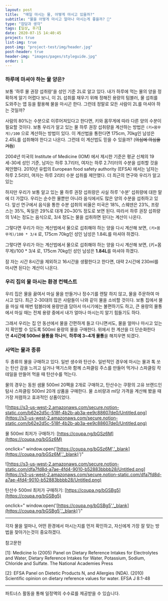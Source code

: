 ```yaml
---
layout: post
title:  "매일 마시는 물, 어떻게 마시고 있을까?"
subtitle: "물을 어떻게 마시고 얼마나 마시는게 좋을까? 🤔"
type: "잡담과 생각"
tags: [일상, 후기]
date: 2020-07-15 14:40:45
project: true
list-img: true
post-img: "project-test/img/header.jpg" 
post-header: true
header-img: "images/pages/styleguide.jpg"
order: 1
---
```



### 하루에 마셔야 하는 물 양은?

보통 '하루 물 권장 섭취량'을 성인 기준 2L로 알고 있다. 내가 하루에 먹는 물의 양을 정확하게 알기 어렵다 보니, 이 2L 섭취를 채우기 위해 정해진 용량의 텀블러, 물 섭취를 도와주는 앱 등을 활용해 물을 마시곤 한다. 그런데 정말로 모든 사람이 2L를 마셔야 하는 것일까?

사람의 80%는 수분으로 이루어져있다고 한다면, 키와 몸무게에 따라 다른 양의 수분이 필요할 것이다. 보통 우리가 알고 있는 물 하루 권장 섭취량을 계산하는 방법은 `(키+몸무게)/100` 으로 계산하는 방법이 있다. 이 계산법을 통한다면 175cm, 70kg인 남성은 2.45L를 섭취해야 한다고 나온다. 그런데 이 계산법도 믿을 수 있을까? (~~의심에 의심을 거듭~~)

2004년 미국의 Institute of Medicine (IOM) 에서 제시한 기준은 평균 신체의 19세-30세 성인 기준, 남자는 하루 3.7리터, 여자는 하루 2.7리터의 수분을 섭취할 것을 제안했다. 2010년 유럽의 European food safety authority (EFSA) 에서는 남자는 하루 2.5리터, 여자는 하루 2리터 수분 섭취를 제안했다. 더 최근의 연구와 우리가 알고 있는 

하지만 우리가 보통 알고 있는 물 하루 권장 섭취량은 사실 하루 '수분' 섭취량에 대한 말에 더 가깝다. 우리는 순수한 물뿐만 아니라 음식에서도 많은 양의 수분을 섭취하고 있다. 앞선 연구에서 음식을 통한 수분 섭취의 비율은 미국은 18%, 스웨덴은 23%, 프랑스는 35%, 독일은 29%로 대개 20~30% 정도로 보면 된다. 따라서 하루 권장 섭취량의 1/4는 정도는 음식으로, 3/4 정도는 물을 섭취하면 된다는 계산이 나온다.

그렇다면 우리가 아는 계산법에서 물으로 섭취해야 하는 양을 다시 계산해 보면, `(키+몸무게)/100 * 3/4` 로, 175cm 70kg인 성인 남성은 1.84L를 마셔야 하겠다.

그렇다면 우리가 아는 계산법에서 물으로 섭취해야 하는 양을 다시 계산해 보면, (키+몸무게)/100 * 3/4 로, 175cm 70kg인 성인 남성은 **1.84L**를 마셔야 하겠다.

잠 자는 시간 8시간을 제외하고 16시간을 생활한다고 한다면, 대략 2시간에 230ml를 마시면 된다는 계산이 나온다.

### 우리 집의 물 마시는 환경 컨텍스트

우리 집은 물을 끓여서 마실 물을 만들거나 정수기를 렌탈 하지 않고, 물을 주문하여 마시고 있다. 최근 2-30대의 많은 사람들이 나와 같이 물을 소비할 것이다. 보통 집에서 물을 마실 때 매번 텀블러에 용량만큼 담아서 마시기에는 불편하기도 하고, 큰 용량의 물통에서 마실 때는 전체 용량 중에서 내가 얼마나 마시는지 알기 힘들기도 하다.

그래서 우리는 집 안 동선에서 물을 간편하게 들고 다니면서도, 물을 얼마나 마시고 있는지 확인할 수 있도록 500ml 용량의 물을 구매한다. 위에서 한 계산을 더 단순화한다면 **4시간에 500ml 물통을 하나**씩, **하루에 3~4개 물통**을 해치우면 되겠다.

### 사먹는 물과 종류

두 종류의 물을 구매하고 있다. 일반 생수와 탄산수. 일반적인 경우에 마시는 물과 톡 쏘는 탄산 감을 느끼고 싶거나 액기스와 함께 스파클링 주스를 만들어 먹거나 스파클링 칵테일을 만들어 먹을 때 탄산수를 먹는다.

물의 경우는 동원 샘물 500ml 20팩을 2개로 구매하고, 탄산수는 쿠팡의 고유 브랜드인 탐사 스파클링 500ml 20개 상품을 구매한다. 물 소비량과 ml당 가격을 계산해 봤을 때 가장 저렴하고 효과적인 상품이었다.

![https://s3-us-west-2.amazonaws.com/secure.notion-static.com/b62e2d5c-518f-4b2b-ab3a-ee9c88607de0/Untitled.png](https://s3-us-west-2.amazonaws.com/secure.notion-static.com/b62e2d5c-518f-4b2b-ab3a-ee9c88607de0/Untitled.png)

물 500ml 최저가 구매하기: [https://coupa.ng/bGSz6M](https://coupa.ng/bGSz6M)

onclick=" window.open('[https://coupa.ng/bGSz6M','_blank](https://coupa.ng/bGSz6M','_blank)')"

![https://s3-us-west-2.amazonaws.com/secure.notion-static.com/dfa7fd8d-a7ae-4fd4-9010-b52883bbbb28/Untitled.png](https://s3-us-west-2.amazonaws.com/secure.notion-static.com/dfa7fd8d-a7ae-4fd4-9010-b52883bbbb28/Untitled.png)

탄산수 500ml 최저가 구매하기: [https://coupa.ng/bGSBg5](https://coupa.ng/bGSBg5)

onclick=" window.open('[https://coupa.ng/bGSBg5','_blank](https://coupa.ng/bGSBg5','_blank)')"

---

각자 물을 얼마나, 어떤 환경에서 마시는지를 먼저 확인하고, 자신에게 가장 잘 맞는 방법을 찾아가는것이 중요하겠다.

참고문헌

[1]: Medicine Io (2005) Panel on Dietary Reference Intakes for Electrolytes and Water, Dietary Reference Intakes for Water, Potassium, Sodium, Chloride and Sulfate. The National Academies Press

[2]: EFSA Panel on Dietetic Products N, and Allergies (NDA). (2010) Scientific opinion on dietary reference values for water. EFSA J 8:1-48

---

파트너스 활동을 통해 일정액의 수수료를 제공받을 수 있습니다.